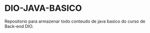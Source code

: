 # DIO-JAVA-BASICO
Repositorio para armazenar todo conteudo de java basico do curso de Back-end DIO.
